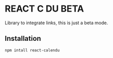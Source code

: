 # REACT C DU BETA

Library to integrate links, this is just a beta mode.

## Installation

```bash
npm intall react-calendu
```
